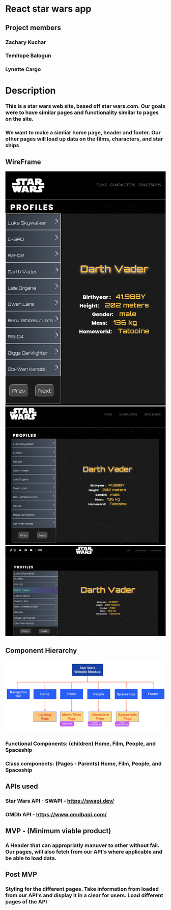 # React star wars app

## Project members

### Zachary Kuchar

### Temitope Balogun

### Lynette Cargo

# Description

### This is a star wars web site, based off star wars.com. Our goals were to have similar pages and functionality similar to pages on the site.

### We want to make a simliar home page, header and footer. Our other pages will load up data on the films, characters, and star ships

## WireFrame

![Alt text](Mobile.png) ![Alt text](Tablet.png) ![Alt text](Desktop.png)

## Component Hierarchy

![Alt text](TREE_Example.png)

### Functional Components: (children) Home, Film, People, and Spaceship

### Class components: (Pages - Parents) Home, Film, People, and Spaceship

## APIs used

### Star Wars API - SWAPI - https://swapi.dev/

### OMDb API - https://www.omdbapi.com/

## MVP - (Minimum viable product)

### A Header that can appropriatly manuver to other without fail. Our pages, will also fetch from our API's where applicable and be able to load data.

## Post MVP

### Styling for the different pages. Take information from loaded from our API's and display it in a clear for users. Load different pages of the API
